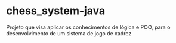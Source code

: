 # chess_system-java
Projeto que visa aplicar os conhecimentos de lógica e POO, para o desenvolvimento de um sistema de jogo de xadrez 
